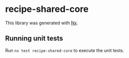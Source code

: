 # recipe-shared-core

This library was generated with [Nx](https://nx.dev).

## Running unit tests

Run `nx test recipe-shared-core` to execute the unit tests.
